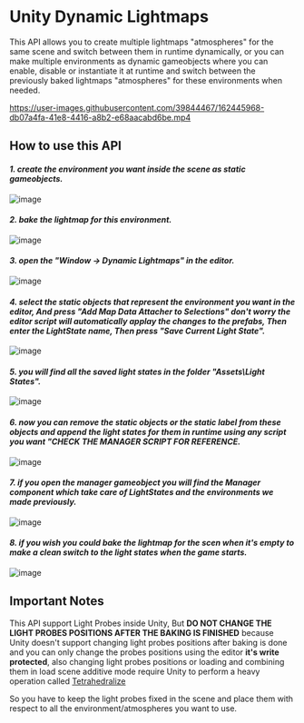 # Unity Dynamic Lightmaps

This API allows you to create multiple lightmaps "atmospheres" for the same scene and switch between them in runtime dynamically, or you can make multiple environments as dynamic gameobjects where you can enable, disable or instantiate it at runtime and switch between the previously baked lightmaps "atmospheres" for these environments when needed.


https://user-images.githubusercontent.com/39844467/162445968-db07a4fa-41e8-4416-a8b2-e68aacabd6be.mp4


## How to use this API
#### *1. create the environment you want inside the scene as static gameobjects.*
![image](https://user-images.githubusercontent.com/39844467/175179008-7c24719e-64a1-4613-ab8c-a5657389d0ef.png)
#### *2. bake the lightmap for this environment.*
![image](https://user-images.githubusercontent.com/39844467/175179095-5733e037-12f9-44ed-8b63-8301b169af80.png)
#### *3. open the "Window -> Dynamic Lightmaps" in the editor.*
![image](https://user-images.githubusercontent.com/39844467/175179129-469f5a88-0058-4827-8ebc-f78be7f9a4f5.png)
#### *4. select the static objects that represent the environment you want in the editor, And press "Add Map Data Attacher to Selections" don't worry the editor script will automatically applay the changes to the prefabs, Then enter the LightState name, Then press "Save Current Light State".*
![image](https://user-images.githubusercontent.com/39844467/175179461-bf822181-3b10-4f63-a90f-aca6bc461a14.png)
#### *5. you will find all the saved light states in the folder "Assets\Light States".*
![image](https://user-images.githubusercontent.com/39844467/175179597-2fbc517f-be71-47e3-ba66-8d91aef3b4ec.png)
#### *6. now you can remove the static objects or the static label from these objects and append the light states for them in runtime using any script you want "CHECK THE MANAGER SCRIPT FOR REFERENCE.*
![image](https://user-images.githubusercontent.com/39844467/175179700-0c4adf9a-3547-4dd1-8dc7-b90f05efbcc3.png)
#### *7. if you open the manager gameobject you will find the Manager component which take care of LightStates and the environments we made previously.*
![image](https://user-images.githubusercontent.com/39844467/175179859-350bedf2-6f3c-4f86-81ee-95e9e463e039.png)
#### *8. if you wish you could bake the lightmap for the scen when it's empty to make a clean switch to the light states when the game starts.*
![image](https://user-images.githubusercontent.com/39844467/175180921-3fcb7917-e1b9-4ee7-add5-ba6fc974e161.png)
    

## Important Notes

This API support Light Probes inside Unity, But **DO NOT CHANGE THE LIGHT PROBES POSITIONS AFTER THE BAKING IS FINISHED** because Unity doesn't support changing light probes positions after baking is done and you can only change the probes positions using the editor **it's write protected**, also changing light probes positions or loading and combining them in load scene additive mode require Unity to perform a heavy operation called [Tetrahedralize](https://docs.unity3d.com/ScriptReference/LightProbes.Tetrahedralize.html)

So you have to keep the light probes fixed in the scene and place them with respect to all the environment/atmospheres you want to use.
